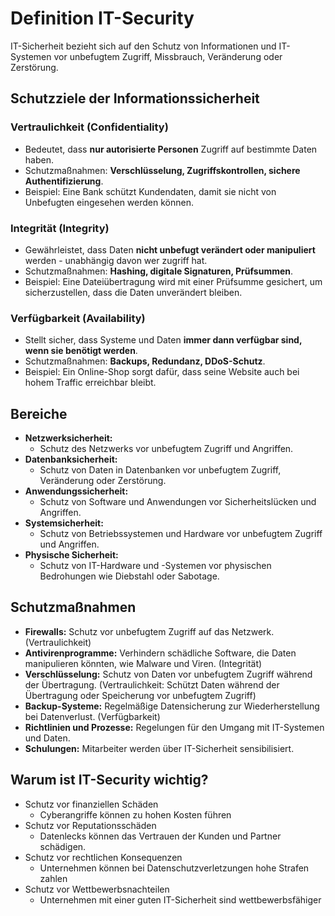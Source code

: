 # Definition IT-Security

IT-Sicherheit bezieht sich auf den Schutz von Informationen und IT-Systemen vor unbefugtem Zugriff, Missbrauch, Veränderung oder Zerstörung.

## Schutzziele der Informationssicherheit

### Vertraulichkeit (Confidentiality)

- Bedeutet, dass **nur autorisierte Personen** Zugriff auf bestimmte Daten haben.
- Schutzmaßnahmen: **Verschlüsselung, Zugriffskontrollen, sichere Authentifizierung**.
- Beispiel: Eine Bank schützt Kundendaten, damit sie nicht von Unbefugten eingesehen werden können.

### Integrität (Integrity)

- Gewährleistet, dass Daten **nicht unbefugt verändert oder manipuliert** werden - unabhängig davon wer zugriff hat.
- Schutzmaßnahmen: **Hashing, digitale Signaturen, Prüfsummen**.
- Beispiel: Eine Dateiübertragung wird mit einer Prüfsumme gesichert, um sicherzustellen, dass die Daten unverändert bleiben.

### Verfügbarkeit (Availability)

- Stellt sicher, dass Systeme und Daten **immer dann verfügbar sind, wenn sie benötigt werden**.
- Schutzmaßnahmen: **Backups, Redundanz, DDoS-Schutz**.
- Beispiel: Ein Online-Shop sorgt dafür, dass seine Website auch bei hohem Traffic erreichbar bleibt.

## Bereiche

- **Netzwerksicherheit:**
	- Schutz des Netzwerks vor unbefugtem Zugriff und Angriffen.
- **Datenbanksicherheit:**
	- Schutz von Daten in Datenbanken vor unbefugtem Zugriff, Veränderung oder Zerstörung.
- **Anwendungssicherheit:**
	- Schutz von Software und Anwendungen vor Sicherheitslücken und Angriffen.
- **Systemsicherheit:**
	- Schutz von Betriebssystemen und Hardware vor unbefugtem Zugriff und Angriffen.
- **Physische Sicherheit:**
	- Schutz von IT-Hardware und -Systemen vor physischen Bedrohungen wie Diebstahl oder Sabotage.

## Schutzmaßnahmen

- **Firewalls:** Schutz vor unbefugtem Zugriff auf das Netzwerk. (Vertraulichkeit)
- **Antivirenprogramme:** Verhindern schädliche Software, die Daten manipulieren könnten, wie Malware und Viren. (Integrität)
- **Verschlüsselung:** Schutz von Daten vor unbefugtem Zugriff während der Übertragung. (Vertraulichkeit: Schützt Daten während der Übertragung oder Speicherung vor unbefugtem Zugriff)
- **Backup-Systeme:** Regelmäßige Datensicherung zur Wiederherstellung bei Datenverlust. (Verfügbarkeit)
- **Richtlinien und Prozesse:** Regelungen für den Umgang mit IT-Systemen und Daten.
- **Schulungen:** Mitarbeiter werden über IT-Sicherheit sensibilisiert.

## Warum ist IT-Security wichtig?

- Schutz vor finanziellen Schäden
	- Cyberangriffe können zu hohen Kosten führen
- Schutz vor Reputationsschäden
	- Datenlecks können das Vertrauen der Kunden und Partner schädigen.
- Schutz vor rechtlichen Konsequenzen
	- Unternehmen können bei Datenschutzverletzungen hohe Strafen zahlen
- Schutz vor Wettbewerbsnachteilen
	- Unternehmen mit einer guten IT-Sicherheit sind wettbewerbsfähiger